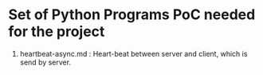 # Set of Python Programs PoC needed for the project

1. heartbeat-async.md : Heart-beat between server and client, which is send by server.
